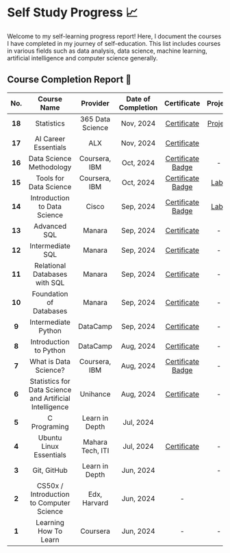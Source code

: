 # Self Study Progress 📈
Welcome to my self-learning progress report! Here, I document the courses I have completed in my journey of self-education. This list includes courses in various fields such as data analysis, data science, machine learning, artificial intelligence and computer science generally.


## Course Completion Report 📝

| **No.** |                     **Course Name**                     |   **Provider**   | **Date of Completion** |                                                                               **Certificate**                                                                              |                                     **Project**                                    |
|:-------:|:-------------------------------------------------------:|:----------------:|:----------------------:|:--------------------------------------------------------------------------------------------------------------------------------------------------------------------------:|:----------------------------------------------------------------------------------:|
|  **18** |                        Statistics                       | 365 Data Science |        Nov, 2024       | [Certificate](Certificates/statistics_certificate.pdf)                                                                                                                     | [Project](https://github.com/mahmoudkoutait/Excel/tree/main/365_Statistics_Course) |
|  **17** |                  AI Career Essentials                   |        ALX       |        Nov, 2024       |                                                            [Certificate](Certificates/AICE_ALX_Certificate.pdf)                                                            |                                                                                    |
|  **16** |                 Data Science Methodology                |   Coursera, IBM  |        Oct, 2024       |         [Certificate](Certificates/Data_Science_Methodology_Certificate.pdf) [Badge](https://www.credly.com/badges/6dafe81f-b1d8-4ccb-ab43-dd4fcaea27a8/public_url)        |                                          -                                         |
|  **15** |                  Tools for Data Science                 |   Coursera, IBM  |        Oct, 2024       |          [Certificate](Certificates/Tools_for_Data_Science_Certificate.pdf) [Badge](https://www.credly.com/badges/5ec02987-f2e0-48ac-a476-3ef430492969/public_url)         |           [Labs](https://github.com/mahmoudkoutait/IBM_Data-Science.git)           |
|  **14** |               Introduction to Data Science              |       Cisco      |        Sep, 2024       | [Certificate](Certificates/Introduction_to_Data_Science_Badge20240927-7-alc552.pdf) [Badge](https://www.credly.com/badges/61edb1e9-d1ae-4aa1-817e-a806fd56b0e5/public_url) |      [Labs](https://github.com/mahmoudkoutait/intro_to_data_science_labs.git)      |
|  **13** |                       Advanced SQL                      |      Manara      |        Sep, 2024       |                                                          [Certificate](Certificates/Advanced_SQL_Certificate.pdf)                                                          |                                          -                                         |
|  **12** |                     Intermediate SQL                    |      Manara      |        Sep, 2024       |                                                        [Certificate](Certificates/Intermediate_sql_certificate.pdf)                                                        |                                          -                                         |
|  **11** |              Relational Databases with SQL              |      Manara      |        Sep, 2024       |                                                  [Certificate](Certificates/Relational_databases_with_sql_certificate.pdf)                                                 |                                          -                                         |
|  **10** |                 Foundation of Databases                 |      Manara      |        Sep, 2024       |                                                     [Certificate](Certificates/Foundation_of_databases_certificate.pdf)                                                    |                                          -                                         |
|  **9**  |                   Intermediate Python                   |     DataCamp     |        Sep, 2024       |                                                       [Certificate](Certificates/intermediate_python_certificate.pdf)                                                      |                                          -                                         |
|  **8**  |                  Introduction to Python                 |     DataCamp     |        Aug, 2024       |                                                     [Certificate](Certificates/introduction_to_python_certificate.pdf)                                                     |                                          -                                         |
|  **7**  |                  What is Data Science?                  |   Coursera, IBM  |        Aug, 2024       |           [Certificate](Certificates/What_is_Data_Science_Certifiate.pdf) [Badge](https://www.credly.com/badges/e9e49b86-34b5-4a38-8318-90add3250c7a/public_url)           |                                          -                                         |
|  **6**  | Statistics for Data Science and Artificial Intelligence |     Unihance     |        Aug, 2024       |                                                 [Certificate](Certificates/statistics_for_data_science_certificate_en.pdf)                                                 |                                          -                                         |
|  **5**  |                       C Programing                      |  Learn in Depth  |        Jul, 2024       |                                                                                                                                                                            |                                                                                    |
|  **4**  |                 Ubuntu Linux Essentials                 | Mahara Tech, ITI |        Jul, 2024       |                                             [Certificate](Certificates/mlang_enCourse_Certificate_Enmlangmlang_ar___mlang.pdf)                                             |                                          -                                         |
|  **3**  |                       Git, GitHub                       |  Learn in Depth  |        Jun, 2024       |                                                                                                                                                                            |                                          -                                         |
|  **2**  |         CS50x / Introduction to Computer Science        |   Edx, Harvard   |        Jun, 2024       |                                                                                      -                                                                                     |                                                                                    |
|  **1**  |                  Learning How To Learn                  |     Coursera     |        Jun, 2024       |                                                                                      -                                                                                     |                                          -                                         |
